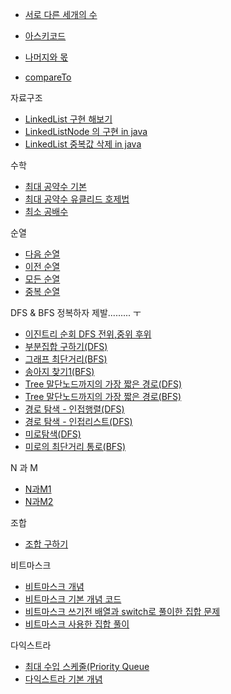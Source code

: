 - [서로 다른 세개의 수](./서로_다른_세개의수.java)
 
- [아스키코드](../pattern/아스키코드.md)

- [나머지와 몫](../pattern/나머지.md)

- [compareTo](./CompareToTest.java)

자료구조
- [LinkedList 구현 해보기](../study/datastructure/linkedlist/Impl.java)
- [LinkedListNode 의 구현 in java](../study/datastructure/linkedlist/LinkedListNode.java)
- [LinkedList 중복값 삭제 in java](../study/datastructure/linkedlist/LinkedListNode.java)

수학

- [최대 공약수 기본](../study/exam/최대공약수_1.java)
- [최대 공약수 유클리드 호제법](../study/exam/최대공약수_유클리드.java)
- [최소 공배수](../baekjoon/math1/최소공배수_1934.java)

순열

- [다음 순열](./다음순열_10972.java)
- [이전 순열](../baekjoon/brute_force/이전순열_10973.java)
- [모든 순열](../baekjoon/brute_force/모든순열_10974.java)
- [중복 순열](../study/exam)

DFS & BFS 정복하자 제발......... ㅜ

- [이진트리 순회 DFS 전위,중위 후위](../study/exam/DFS.java)
- [부분집합 구하기(DFS)](../study/exam/부분집합.java)
- [그래프 최단거리(BFS)](../study/graph/그래프최단거리.md)
- [송아지 찾기1(BFS)](../study/exam/송아지찾기.java)
- [Tree 말단노드까지의 가장 짧은 경로(DFS)](../study/graph/Tree말단_DFS..md)
- [Tree 말단노드까지의 가장 짧은 경로(BFS)](../study/graph/Tree말단_BFS.md)
- [경로 탐색 - 인접행렬(DFS)](../study/graph/인접행렬.md)
- [경로 탐색 - 인접리스트(DFS)](../study/graph/인접리스트.md)
- [미로탐색(DFS)](../study/graph/미로탐색.md)
- [미로의 최단거리 통로(BFS)](../study/graph/미로의최단거리.md)

N 과 M
- [N과M1](../study/n_m/N과M1.java)
- [N과M2](../study/n_m/N과M2.java)

조합

- [조합 구하기](../study/exam/조합구하기.java)


비트마스크 

- [비트마스크 개념 ](../baekjoon/brute_force/비트마스크.md)
- [비트마스크 기본 개념 코드](../study/exam/Test.java)
- [비트마스크 쓰기전 배열과 switch로 풀이한 집합 문제](../baekjoon/brute_force/집합_11723.java)
- [비트마스크 사용한 집합 풀이](../baekjoon/brute_force/집합_11723_비트마스크.java)


다익스트라

- [최대 수입 스케줄(Priority Queue](../study/dijkstra/)
- [다익스트라 기본 개념](../study/datastructure/다익스트라.md)